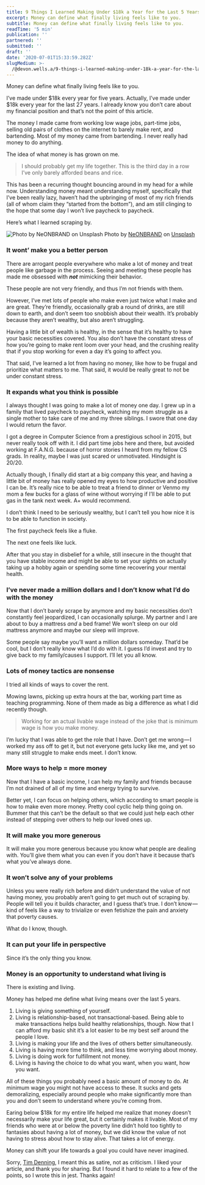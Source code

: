 ```yaml
---
title: 9 Things I Learned Making Under $18k a Year for the Last 5 Years
excerpt: Money can define what finally living feels like to you.
subtitle: Money can define what finally living feels like to you.
readTime: '5 min'
publication: ''
partnered: ''
submitted: ''
draft: ''
date: '2020-07-01T15:33:59.282Z'
slugMedium: >-
  /@devon.wells.a/9-things-i-learned-making-under-18k-a-year-for-the-last-5-years-e4f0410f8fea
---
```


Money can define what finally living feels like to you.

I’ve made under $18k every year for five years. Actually, I’ve made under $18k every year for the last 27 years. I already know you don’t care about my financial position and that’s not the point of this article.

The money I made came from working low wage jobs, part-time jobs, selling old pairs of clothes on the internet to barely make rent, and bartending. Most of my money came from bartending. I never really had money to do anything.

The idea of what money is has grown on me.

> I should probably get my life together. This is the third day in a row I’ve only barely afforded beans and rice.

This has been a recurring thought bouncing around in my head for a while now. Understanding money meant understanding myself, specifically that I’ve been really lazy, haven’t had the upbringing of most of my rich friends (all of whom claim they “started from the bottom”), and am still clinging to the hope that some day I won’t live paycheck to paycheck.

Here’s what I learned scraping by.

![Photo by [NeONBRAND](https://unsplash.com/@neonbrand?utm_source=medium&utm_medium=referral) on [Unsplash](https://unsplash.com?utm_source=medium&utm_medium=referral)](https://cdn-images-1.medium.com/max/800/0*f5nj3QBS0jpYcq6-)
Photo by [NeONBRAND](https://unsplash.com/@neonbrand?utm_source=medium&utm_medium=referral) on [Unsplash](https://unsplash.com?utm_source=medium&utm_medium=referral)

### It wont’ make you a better person

There are arrogant people everywhere who make a lot of money and treat people like garbage in the process. Seeing and meeting these people has made me obsessed with **_not_** mimicking their behavior.

These people are not very friendly, and thus I’m not friends with them.

However, I’ve met lots of people who make even just twice what I make and are great. They’re friendly, occasionally grab a round of drinks, are still down to earth, and don’t seem too snobbish about their wealth. It’s probably because they aren’t wealthy, but also aren’t struggling.

Having a little bit of wealth is healthy, in the sense that it’s healthy to have your basic necessities covered. You also don’t have the constant stress of how you’re going to make rent loom over your head, and the crushing reality that if you stop working for even a day it’s going to affect you.

That said, I’ve learned a lot from having no money, like how to be frugal and prioritize what matters to me. That said, it would be really great to not be under constant stress.

### It expands what you think is possible

I always thought I was going to make a lot of money one day. I grew up in a family that lived paycheck to paycheck, watching my mom struggle as a single mother to take care of me and my three siblings. I swore that one day I would return the favor.

I got a degree in Computer Science from a prestigious school in 2015, but never really took off with it. I did part time jobs here and there, but avoided working at F.A.N.G. because of horror stories I heard from my fellow CS grads. In reality, maybe I was just scared or unmotivated. Hindsight is 20/20.

Actually though, I finally did start at a big company this year, and having a little bit of money has really opened my eyes to how productive and positive I can be. It’s really nice to be able to treat a friend to dinner or Venmo my mom a few bucks for a glass of wine without worrying if I’ll be able to put gas in the tank next week. A+ would recommend.

I don’t think I need to be seriously wealthy, but I can’t tell you how nice it is to be able to function in society.

The first paycheck feels like a fluke.

The next one feels like luck.

After that you stay in disbelief for a while, still insecure in the thought that you have stable income and might be able to set your sights on actually taking up a hobby again or spending some time recovering your mental health.

### I’ve never made a million dollars and I don’t know what I’d do with the money

Now that I don’t barely scrape by anymore and my basic necessities don’t constantly feel jeopardized, I can occasionally splurge. My partner and I are about to buy a mattress _and_ a bed frame! We won’t sleep on our old mattress anymore and maybe our sleep will improve.

Some people say maybe you’ll want a million dollars someday. That’d be cool, but I don’t really know what I’d do with it. I guess I’d invest and try to give back to my family/causes I support. I’ll let you all know.

### Lots of money tactics are nonsense

I tried all kinds of ways to cover the rent.

Mowing lawns, picking up extra hours at the bar, working part time as teaching programming. None of them made as big a difference as what I did recently though.

> Working for an actual livable wage instead of the joke that is minimum wage is how you make money.

I’m lucky that I was able to get the role that I have. Don’t get me wrong — I worked my ass off to get it, but not everyone gets lucky like me, and yet so many still struggle to make ends meet. I don’t know.

### More ways to help = more money

Now that I have a basic income, I can help my family and friends because I’m not drained of all of my time and energy trying to survive.

Better yet, I can focus on helping others, which according to smart people is how to make even more money. Pretty cool cyclic help thing going on. Bummer that this can’t be the default so that we could just help each other instead of stepping over others to help our loved ones up.

### It will make you more generous

It will make you more generous because you know what people are dealing with. You’ll give them what you can even if you don’t have it because that’s what you’ve always done.

### It won’t solve any of your problems

Unless you were really rich before and didn’t understand the value of not having money, you probably aren’t going to get much out of scraping by. People will tell you it builds character, and I guess that’s true. I don’t know — kind of feels like a way to trivialize or even fetishize the pain and anxiety that poverty causes.

What do I know, though.

### It can put your life in perspective

Since it’s the only thing you know.

### Money is an opportunity to understand what living is

There is existing and living.

Money has helped me define what living means over the last 5 years.

1.  Living is giving something of yourself.
2.  Living is relationship-based, not transactional-based. Being able to make transactions helps build healthy relationships, though. Now that I can afford my basic shit it’s a lot easier to be my best self around the people I love.
3.  Living is making your life and the lives of others better simultaneously.
4.  Living is having more time to think, and less time worrying about money.
5.  Living is doing work for fulfillment not money.
6.  Living is having the choice to do what you want, when you want, how you want.

All of these things you probably need a basic amount of money to do. At minimum wage you might not have access to these. It sucks and gets demoralizing, especially around people who make significantly more than you and don’t seem to understand where you’re coming from.

Earing below $18k for my entire life helped me realize that money doesn’t necessarily make your life great, but it certainly makes it livable. Most of my friends who were at or below the poverty line didn’t hold too tightly to fantasies about having a lot of money, but we did know the value of not having to stress about how to stay alive. That takes a lot of energy.

Money can shift your life towards a goal you could have never imagined.

Sorry, [Tim Denning](https://medium.com/u/b6d641be1066), I meant this as satire, not as criticism. I liked your article, and thank you for sharing. But I found it hard to relate to a few of the points, so I wrote this in jest. Thanks again!